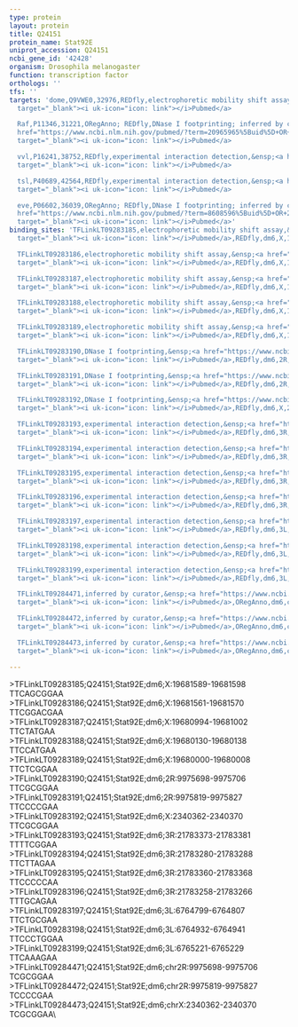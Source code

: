 ```yaml
---
type: protein
layout: protein
title: Q24151
protein_name: Stat92E
uniprot_accession: Q24151
ncbi_gene_id: '42428'
organism: Drosophila melanogaster
function: transcription factor
orthologs: ''
tfs: ''
targets: 'dome,Q9VWE0,32976,REDfly,electrophoretic mobility shift assay,&ensp;<a href="https://www.ncbi.nlm.nih.gov/pubmed/?term=20965965%5Buid%5D+OR+18802449%5Buid%5D"
  target="_blank"><i uk-icon="icon: link"></i>Pubmed</a>

  Raf,P11346,31221,ORegAnno; REDfly,DNase I footprinting; inferred by curator,&ensp;<a
  href="https://www.ncbi.nlm.nih.gov/pubmed/?term=20965965%5Buid%5D+OR+26578589%5Buid%5D+OR+10764759%5Buid%5D"
  target="_blank"><i uk-icon="icon: link"></i>Pubmed</a>

  vvl,P16241,38752,REDfly,experimental interaction detection,&ensp;<a href="https://www.ncbi.nlm.nih.gov/pubmed/?term=20965965%5Buid%5D+OR+20171201%5Buid%5D"
  target="_blank"><i uk-icon="icon: link"></i>Pubmed</a>

  tsl,P40689,42564,REDfly,experimental interaction detection,&ensp;<a href="https://www.ncbi.nlm.nih.gov/pubmed/?term=20965965%5Buid%5D+OR+17595301%5Buid%5D"
  target="_blank"><i uk-icon="icon: link"></i>Pubmed</a>

  eve,P06602,36039,ORegAnno; REDfly,DNase I footprinting; inferred by curator,&ensp;<a
  href="https://www.ncbi.nlm.nih.gov/pubmed/?term=8608596%5Buid%5D+OR+20965965%5Buid%5D+OR+26578589%5Buid%5D"
  target="_blank"><i uk-icon="icon: link"></i>Pubmed</a>'
binding_sites: 'TFLinkLT09283185,electrophoretic mobility shift assay,&ensp;<a href="https://www.ncbi.nlm.nih.gov/pubmed/?term=18802449;20965965%5Buid%5D"
  target="_blank"><i uk-icon="icon: link"></i>Pubmed</a>,REDfly,dm6,X,19681589,19681598,NA

  TFLinkLT09283186,electrophoretic mobility shift assay,&ensp;<a href="https://www.ncbi.nlm.nih.gov/pubmed/?term=18802449;20965965%5Buid%5D"
  target="_blank"><i uk-icon="icon: link"></i>Pubmed</a>,REDfly,dm6,X,19681561,19681570,NA

  TFLinkLT09283187,electrophoretic mobility shift assay,&ensp;<a href="https://www.ncbi.nlm.nih.gov/pubmed/?term=18802449;20965965%5Buid%5D"
  target="_blank"><i uk-icon="icon: link"></i>Pubmed</a>,REDfly,dm6,X,19680994,19681002,NA

  TFLinkLT09283188,electrophoretic mobility shift assay,&ensp;<a href="https://www.ncbi.nlm.nih.gov/pubmed/?term=18802449;20965965%5Buid%5D"
  target="_blank"><i uk-icon="icon: link"></i>Pubmed</a>,REDfly,dm6,X,19680130,19680138,NA

  TFLinkLT09283189,electrophoretic mobility shift assay,&ensp;<a href="https://www.ncbi.nlm.nih.gov/pubmed/?term=18802449;20965965%5Buid%5D"
  target="_blank"><i uk-icon="icon: link"></i>Pubmed</a>,REDfly,dm6,X,19680000,19680008,NA

  TFLinkLT09283190,DNase I footprinting,&ensp;<a href="https://www.ncbi.nlm.nih.gov/pubmed/?term=8608596;20965965%5Buid%5D"
  target="_blank"><i uk-icon="icon: link"></i>Pubmed</a>,REDfly,dm6,2R,9975698,9975706,NA

  TFLinkLT09283191,DNase I footprinting,&ensp;<a href="https://www.ncbi.nlm.nih.gov/pubmed/?term=8608596;20965965%5Buid%5D"
  target="_blank"><i uk-icon="icon: link"></i>Pubmed</a>,REDfly,dm6,2R,9975819,9975827,NA

  TFLinkLT09283192,DNase I footprinting,&ensp;<a href="https://www.ncbi.nlm.nih.gov/pubmed/?term=10764759;20965965%5Buid%5D"
  target="_blank"><i uk-icon="icon: link"></i>Pubmed</a>,REDfly,dm6,X,2340362,2340370,NA

  TFLinkLT09283193,experimental interaction detection,&ensp;<a href="https://www.ncbi.nlm.nih.gov/pubmed/?term=17595301;20965965%5Buid%5D"
  target="_blank"><i uk-icon="icon: link"></i>Pubmed</a>,REDfly,dm6,3R,21783373,21783381,NA

  TFLinkLT09283194,experimental interaction detection,&ensp;<a href="https://www.ncbi.nlm.nih.gov/pubmed/?term=17595301;20965965%5Buid%5D"
  target="_blank"><i uk-icon="icon: link"></i>Pubmed</a>,REDfly,dm6,3R,21783280,21783288,NA

  TFLinkLT09283195,experimental interaction detection,&ensp;<a href="https://www.ncbi.nlm.nih.gov/pubmed/?term=17595301;20965965%5Buid%5D"
  target="_blank"><i uk-icon="icon: link"></i>Pubmed</a>,REDfly,dm6,3R,21783360,21783368,NA

  TFLinkLT09283196,experimental interaction detection,&ensp;<a href="https://www.ncbi.nlm.nih.gov/pubmed/?term=17595301;20965965%5Buid%5D"
  target="_blank"><i uk-icon="icon: link"></i>Pubmed</a>,REDfly,dm6,3R,21783258,21783266,NA

  TFLinkLT09283197,experimental interaction detection,&ensp;<a href="https://www.ncbi.nlm.nih.gov/pubmed/?term=20171201;20965965%5Buid%5D"
  target="_blank"><i uk-icon="icon: link"></i>Pubmed</a>,REDfly,dm6,3L,6764799,6764807,NA

  TFLinkLT09283198,experimental interaction detection,&ensp;<a href="https://www.ncbi.nlm.nih.gov/pubmed/?term=20171201;20965965%5Buid%5D"
  target="_blank"><i uk-icon="icon: link"></i>Pubmed</a>,REDfly,dm6,3L,6764932,6764941,NA

  TFLinkLT09283199,experimental interaction detection,&ensp;<a href="https://www.ncbi.nlm.nih.gov/pubmed/?term=20171201;20965965%5Buid%5D"
  target="_blank"><i uk-icon="icon: link"></i>Pubmed</a>,REDfly,dm6,3L,6765221,6765229,NA

  TFLinkLT09284471,inferred by curator,&ensp;<a href="https://www.ncbi.nlm.nih.gov/pubmed/?term=8608596%5Buid%5D"
  target="_blank"><i uk-icon="icon: link"></i>Pubmed</a>,ORegAnno,dm6,chr2R,9975698,9975706,+

  TFLinkLT09284472,inferred by curator,&ensp;<a href="https://www.ncbi.nlm.nih.gov/pubmed/?term=8608596%5Buid%5D"
  target="_blank"><i uk-icon="icon: link"></i>Pubmed</a>,ORegAnno,dm6,chr2R,9975819,9975827,+

  TFLinkLT09284473,inferred by curator,&ensp;<a href="https://www.ncbi.nlm.nih.gov/pubmed/?term=10764759%5Buid%5D"
  target="_blank"><i uk-icon="icon: link"></i>Pubmed</a>,ORegAnno,dm6,chrX,2340362,2340370,+'

---
```

\>TFLinkLT09283185;Q24151;Stat92E;dm6;X:19681589-19681598\TTCAGCGGAA\\>TFLinkLT09283186;Q24151;Stat92E;dm6;X:19681561-19681570\TTCGGACGAA\\>TFLinkLT09283187;Q24151;Stat92E;dm6;X:19680994-19681002\TTCTATGAA\\>TFLinkLT09283188;Q24151;Stat92E;dm6;X:19680130-19680138\TTCCATGAA\\>TFLinkLT09283189;Q24151;Stat92E;dm6;X:19680000-19680008\TTCTCGGAA\\>TFLinkLT09283190;Q24151;Stat92E;dm6;2R:9975698-9975706\TTCGCGGAA\\>TFLinkLT09283191;Q24151;Stat92E;dm6;2R:9975819-9975827\TTCCCCGAA\\>TFLinkLT09283192;Q24151;Stat92E;dm6;X:2340362-2340370\TTCGCGGAA\\>TFLinkLT09283193;Q24151;Stat92E;dm6;3R:21783373-21783381\TTTTCGGAA\\>TFLinkLT09283194;Q24151;Stat92E;dm6;3R:21783280-21783288\TTCTTAGAA\\>TFLinkLT09283195;Q24151;Stat92E;dm6;3R:21783360-21783368\TTCCCCCAA\\>TFLinkLT09283196;Q24151;Stat92E;dm6;3R:21783258-21783266\TTTGCAGAA\\>TFLinkLT09283197;Q24151;Stat92E;dm6;3L:6764799-6764807\TTCTGCGAA\\>TFLinkLT09283198;Q24151;Stat92E;dm6;3L:6764932-6764941\TTCCCTGGAA\\>TFLinkLT09283199;Q24151;Stat92E;dm6;3L:6765221-6765229\TTCAAAGAA\\>TFLinkLT09284471;Q24151;Stat92E;dm6;chr2R:9975698-9975706\TCGCGGAA\\>TFLinkLT09284472;Q24151;Stat92E;dm6;chr2R:9975819-9975827\TCCCCGAA\\>TFLinkLT09284473;Q24151;Stat92E;dm6;chrX:2340362-2340370\TCGCGGAA\